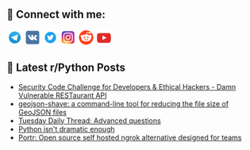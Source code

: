 ## 🔎 Connect with me:
[<img src="https://github.com/bullbesh/bullbesh/blob/main/images/Telegram.png" width="32" height="32" />](https://t.me/bullbesh)
[<img src="https://github.com/bullbesh/bullbesh/blob/main/images/VK.png" width="32" height="32" />](https://vk.com/bullbesh)
[<img src="https://github.com/bullbesh/bullbesh/blob/main/images/Twitter.png" width="32" height="32" />](https://twitter.com/bullbesh1)
[<img src="https://github.com/bullbesh/bullbesh/blob/main/images/Instagram.png" width="32" height="32" />](https://www.instagram.com/bullbesh)
[<img src="https://github.com/bullbesh/bullbesh/blob/main/images/Reddit.png" width="32" height="32" />](https://www.reddit.com/user/bullbesh)
[<img src="https://github.com/bullbesh/bullbesh/blob/main/images/YouTube.png" width="32" height="32" />](https://www.youtube.com/channel/UCtfjRs6uzgq5mfm8S06WTcg)

## 📕 Latest r/Python Posts
<!-- BLOG-POST-LIST:START -->
- [Security Code Challenge for Developers &amp; Ethical Hackers - Damn Vulnerable RESTaurant API](https://www.reddit.com/r/Python/comments/1bu2ckl/security_code_challenge_for_developers_ethical/)
- [geojson-shave: a command-line tool for reducing the file size of GeoJSON files](https://www.reddit.com/r/Python/comments/1btnm5b/geojsonshave_a_commandline_tool_for_reducing_the/)
- [Tuesday Daily Thread: Advanced questions](https://www.reddit.com/r/Python/comments/1btk4m5/tuesday_daily_thread_advanced_questions/)
- [Python isn&#39;t dramatic enough](https://www.reddit.com/r/Python/comments/1btb20j/python_isnt_dramatic_enough/)
- [Portr: Open source self hosted ngrok alternative designed for teams](https://www.reddit.com/r/Python/comments/1bt9hyd/portr_open_source_self_hosted_ngrok_alternative/)
<!-- BLOG-POST-LIST:END -->

